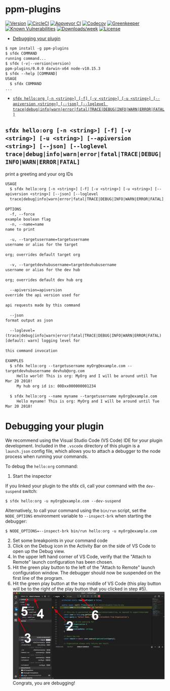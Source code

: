 ppm-plugins
===========



[![Version](https://img.shields.io/npm/v/ppm-plugins.svg)](https://npmjs.org/package/ppm-plugins)
[![CircleCI](https://circleci.com/gh/pratikmahulkar/ppm-plugins/tree/master.svg?style=shield)](https://circleci.com/gh/pratikmahulkar/ppm-plugins/tree/master)
[![Appveyor CI](https://ci.appveyor.com/api/projects/status/github/pratikmahulkar/ppm-plugins?branch=master&svg=true)](https://ci.appveyor.com/project/heroku/ppm-plugins/branch/master)
[![Codecov](https://codecov.io/gh/pratikmahulkar/ppm-plugins/branch/master/graph/badge.svg)](https://codecov.io/gh/pratikmahulkar/ppm-plugins)
[![Greenkeeper](https://badges.greenkeeper.io/pratikmahulkar/ppm-plugins.svg)](https://greenkeeper.io/)
[![Known Vulnerabilities](https://snyk.io/test/github/pratikmahulkar/ppm-plugins/badge.svg)](https://snyk.io/test/github/pratikmahulkar/ppm-plugins)
[![Downloads/week](https://img.shields.io/npm/dw/ppm-plugins.svg)](https://npmjs.org/package/ppm-plugins)
[![License](https://img.shields.io/npm/l/ppm-plugins.svg)](https://github.com/pratikmahulkar/ppm-plugins/blob/master/package.json)

<!-- toc -->
* [Debugging your plugin](#debugging-your-plugin)
<!-- tocstop -->
<!-- install -->
<!-- usage -->
```sh-session
$ npm install -g ppm-plugins
$ sfdx COMMAND
running command...
$ sfdx (-v|--version|version)
ppm-plugins/0.0.0 darwin-x64 node-v10.15.3
$ sfdx --help [COMMAND]
USAGE
  $ sfdx COMMAND
...
```
<!-- usagestop -->
<!-- commands -->
* [`sfdx hello:org [-n <string>] [-f] [-v <string>] [-u <string>] [--apiversion <string>] [--json] [--loglevel trace|debug|info|warn|error|fatal|TRACE|DEBUG|INFO|WARN|ERROR|FATAL]`](#sfdx-helloorg--n-string--f--v-string--u-string---apiversion-string---json---loglevel-tracedebuginfowarnerrorfataltracedebuginfowarnerrorfatal)

## `sfdx hello:org [-n <string>] [-f] [-v <string>] [-u <string>] [--apiversion <string>] [--json] [--loglevel trace|debug|info|warn|error|fatal|TRACE|DEBUG|INFO|WARN|ERROR|FATAL]`

print a greeting and your org IDs

```
USAGE
  $ sfdx hello:org [-n <string>] [-f] [-v <string>] [-u <string>] [--apiversion <string>] [--json] [--loglevel 
  trace|debug|info|warn|error|fatal|TRACE|DEBUG|INFO|WARN|ERROR|FATAL]

OPTIONS
  -f, --force                                                                       example boolean flag
  -n, --name=name                                                                   name to print

  -u, --targetusername=targetusername                                               username or alias for the target
                                                                                    org; overrides default target org

  -v, --targetdevhubusername=targetdevhubusername                                   username or alias for the dev hub
                                                                                    org; overrides default dev hub org

  --apiversion=apiversion                                                           override the api version used for
                                                                                    api requests made by this command

  --json                                                                            format output as json

  --loglevel=(trace|debug|info|warn|error|fatal|TRACE|DEBUG|INFO|WARN|ERROR|FATAL)  [default: warn] logging level for
                                                                                    this command invocation

EXAMPLES
  $ sfdx hello:org --targetusername myOrg@example.com --targetdevhubusername devhub@org.com
     Hello world! This is org: MyOrg and I will be around until Tue Mar 20 2018!
     My hub org id is: 00Dxx000000001234
  
  $ sfdx hello:org --name myname --targetusername myOrg@example.com
     Hello myname! This is org: MyOrg and I will be around until Tue Mar 20 2018!
```
<!-- commandsstop -->
<!-- debugging-your-plugin -->
# Debugging your plugin
We recommend using the Visual Studio Code (VS Code) IDE for your plugin development. Included in the `.vscode` directory of this plugin is a `launch.json` config file, which allows you to attach a debugger to the node process when running your commands.

To debug the `hello:org` command: 
1. Start the inspector
  
If you linked your plugin to the sfdx cli, call your command with the `dev-suspend` switch: 
```sh-session
$ sfdx hello:org -u myOrg@example.com --dev-suspend
```
  
Alternatively, to call your command using the `bin/run` script, set the `NODE_OPTIONS` environment variable to `--inspect-brk` when starting the debugger:
```sh-session
$ NODE_OPTIONS=--inspect-brk bin/run hello:org -u myOrg@example.com
```

2. Set some breakpoints in your command code
3. Click on the Debug icon in the Activity Bar on the side of VS Code to open up the Debug view.
4. In the upper left hand corner of VS Code, verify that the "Attach to Remote" launch configuration has been chosen.
5. Hit the green play button to the left of the "Attach to Remote" launch configuration window. The debugger should now be suspended on the first line of the program. 
6. Hit the green play button at the top middle of VS Code (this play button will be to the right of the play button that you clicked in step #5).
<br><img src=".images/vscodeScreenshot.png" width="480" height="278"><br>
Congrats, you are debugging!
